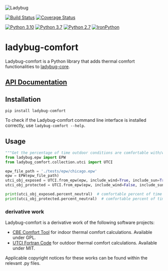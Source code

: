 
![Ladybug](http://www.ladybug.tools/assets/img/ladybug.png)

[![Build Status](https://github.com/ladybug-tools/ladybug-comfort/actions/workflows/ci.yaml/badge.svg)](https://github.com/ladybug-tools/ladybug-comfort/actions)
[![Coverage Status](https://coveralls.io/repos/github/ladybug-tools/ladybug-comfort/badge.svg)](https://coveralls.io/github/ladybug-tools/ladybug-comfort)

[![Python 3.10](https://img.shields.io/badge/python-3.10-orange.svg)](https://www.python.org/downloads/release/python-3100/) [![Python 3.7](https://img.shields.io/badge/python-3.7-blue.svg)](https://www.python.org/downloads/release/python-370/) [![Python 2.7](https://img.shields.io/badge/python-2.7-green.svg)](https://www.python.org/downloads/release/python-270/) [![IronPython](https://img.shields.io/badge/ironpython-2.7-red.svg)](https://github.com/IronLanguages/ironpython2/releases/tag/ipy-2.7.8/)

# ladybug-comfort

Ladybug-comfort is a Python library that adds thermal comfort functionalities to
[ladybug-core](https://github.com/ladybug-tools/ladybug/).

## [API Documentation](https://www.ladybug.tools/ladybug-comfort/docs/)

## Installation

`pip install ladybug-comfort`

To check if the Ladybug-comfort command line interface is installed correctly,
use `ladybug-comfort --help`.

## Usage

```python
"""Get the percentage of time outdoor conditions are comfortable with/without sun + wind"""
from ladybug.epw import EPW
from ladybug_comfort.collection.utci import UTCI

epw_file_path = './tests/epw/chicago.epw'
epw = EPW(epw_file_path)
utci_obj_exposed = UTCI.from_epw(epw, include_wind=True, include_sun=True)
utci_obj_protected = UTCI.from_epw(epw, include_wind=False, include_sun=False)

print(utci_obj_exposed.percent_neutral)  # comfortable percent of time with sun + wind
print(utci_obj_protected.percent_neutral)  # comfortable percent of time without sun + wind
```

### derivative work

Ladybug-comfort is a derivative work of the following software projects:

* [CBE Comfort Tool](https://github.com/CenterForTheBuiltEnvironment/comfort_tool) for indoor thermal comfort calculations.  Available under GPL.
* [UTCI Fortran Code](http://www.utci.org/utci_doku.php) for outdoor thermal comfort calculations.  Available under MIT.

Applicable copyright notices for these works can be found within the relevant .py files.
